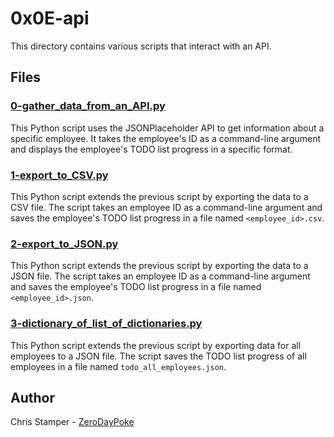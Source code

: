 # 0x0E-api

This directory contains various scripts that interact with an API.

## Files

### [0-gather_data_from_an_API.py](https://github.com/ZeroDayPoke/holbertonschool-system_engineering-devops/blob/master/0x0E-api/0-gather_data_from_an_API.py)

This Python script uses the JSONPlaceholder API to get information about a specific employee. It takes the employee's ID as a command-line argument and displays the employee's TODO list progress in a specific format.

### [1-export_to_CSV.py](https://github.com/ZeroDayPoke/holbertonschool-system_engineering-devops/blob/master/0x0E-api/1-export_to_CSV.py)

This Python script extends the previous script by exporting the data to a CSV file. The script takes an employee ID as a command-line argument and saves the employee's TODO list progress in a file named `<employee_id>.csv`.

### [2-export_to_JSON.py](https://github.com/ZeroDayPoke/holbertonschool-system_engineering-devops/blob/master/0x0E-api/2-export_to_JSON.py)

This Python script extends the previous script by exporting the data to a JSON file. The script takes an employee ID as a command-line argument and saves the employee's TODO list progress in a file named `<employee_id>.json`.

### [3-dictionary_of_list_of_dictionaries.py](https://github.com/ZeroDayPoke/holbertonschool-system_engineering-devops/blob/master/0x0E-api/3-dictionary_of_list_of_dictionaries.py)

This Python script extends the previous script by exporting data for all employees to a JSON file. The script saves the TODO list progress of all employees in a file named `todo_all_employees.json`.

## Author

Chris Stamper - [ZeroDayPoke](https://github.com/ZeroDayPoke)
